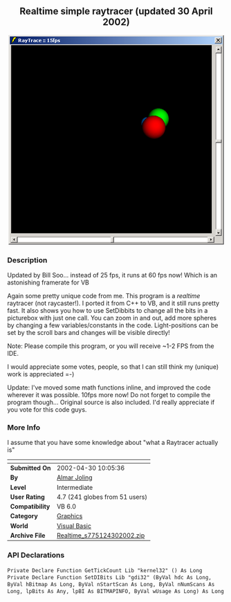 ﻿<div align="center">

## Realtime simple raytracer \(updated 30 April 2002\)

<img src="PIC20023172128576.gif">
</div>

### Description

Updated by Bill Soo... instead of 25 fps, it runs at 60 fps now! Which is an astonishing framerate for VB

Again some pretty unique code from me. This program is a _realtime_ raytracer (not raycaster!). I ported it from C++ to VB, and it still runs pretty fast. It also shows you how to use SetDibbits to change all the bits in a picturebox with just one call. You can zoom in and out, add more spheres by changing a few variables/constants in the code. Light-positions can be set by the scroll bars and changes will be visible directly!

Note: Please compile this program, or you will receive ~1-2 FPS from the IDE.

I would appreciate some votes, people, so that I can still think my (unique) work is appreciated =-)

Update: I've moved some math functions inline, and improved the code wherever it was possible. 10fps more now! Do not forget to compile the program though... Original source is also included. I'd really appreciate if you vote for this code guys.
 
### More Info
 
I assume that you have some knowledge about "what a Raytracer actually is"


<span>             |<span>
---                |---
**Submitted On**   |2002-04-30 10:05:36
**By**             |[Almar Joling](https://github.com/Planet-Source-Code/PSCIndex/blob/master/ByAuthor/almar-joling.md)
**Level**          |Intermediate
**User Rating**    |4.7 (241 globes from 51 users)
**Compatibility**  |VB 6\.0
**Category**       |[Graphics](https://github.com/Planet-Source-Code/PSCIndex/blob/master/ByCategory/graphics__1-46.md)
**World**          |[Visual Basic](https://github.com/Planet-Source-Code/PSCIndex/blob/master/ByWorld/visual-basic.md)
**Archive File**   |[Realtime\_s775124302002\.zip](https://github.com/Planet-Source-Code/almar-joling-realtime-simple-raytracer-updated-30-april-2002__1-32216/archive/master.zip)

### API Declarations

```
Private Declare Function GetTickCount Lib "kernel32" () As Long
Private Declare Function SetDIBits Lib "gdi32" (ByVal hdc As Long, ByVal hBitmap As Long, ByVal nStartScan As Long, ByVal nNumScans As Long, lpBits As Any, lpBI As BITMAPINFO, ByVal wUsage As Long) As Long
```





